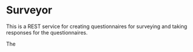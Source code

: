 # Surveyor
This is a REST service for creating questionnaires for surveying and taking responses for the questionnaires.

The 
